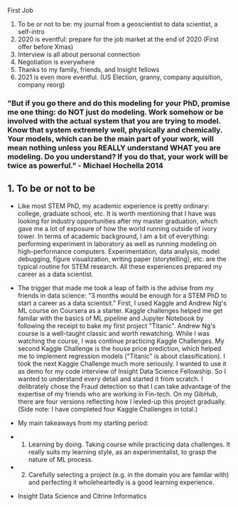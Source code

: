 First Job
1. To be or not to be: my journal from a geoscientist to data scientist, a self-intro
2. 2020 is eventful: prepare for the job market at the end of 2020 (First offer before Xmas)  
3. Interview is all about personal connection
4. Negotiation is everywhere    
5. Thanks to my family, friends, and Insight fellows
6. 2021 is even more eventful. (US Election, granny, company aquisition, company reorg)

### "But if you go there and do this modeling for your PhD, promise me one thing:   do NOT just do modeling.  Work somehow or be involved with the actual system that you are trying to model.   Know that system extremely well, physically and chemically.   Your models, which can be the main part of your work, will mean nothing unless you REALLY understand WHAT you are modeling.   Do you understand?   If you do that, your work will be twice as powerful." - Michael Hochella 2014

## 1. To be or not to be  
- Like most STEM PhD, my academic experience is pretty ordinary: college, graduate school, etc. It is worth mentioning that I have was looking for industry opportunities after my master graduation, which gave me a lot of exposure of how the world running outside of ivory tower. In terms of academic background, I am a bit of everything: performing experiment in laboratory as well as running modeling on high-performance computers. Experimentation, data analysis, model debugging, figure visualization, writing paper (storytelling), etc. are the typical routine for STEM research. All these experiences prepared my career as a data scientist.

- The trigger that made me took a leap of faith is the advise from my friends in data science: "3 months would be enough for a STEM PhD to start a career as a data scientsit." First, I used Kaggle and Andrew Ng's ML course on Coursera as a starter. Kaggle challenges helped me get familar with the basics of ML pipeline and Jupyter Notebook by following the receipt to bake my first project "Titanic". Andrew Ng's course is a well-taught classic and worth rewatching. While I was watching the course, I was continue practicing Kaggle Challenges. My second Kaggle Challenge is the house price prediction, which helped me to implement regression models ("Titanic" is about classification). I took the next Kaggle Challenge much more seriously. I wanted to use it as demo for my code interview of Insight Data Science Fellowship. So I wanted to understand every detail and started it from scratch. I delibrately chose the Fraud detection so that I can take advantage of the expertise of my friends who are working in Fin-tech. On my GibHub, there are four versions reflecting how I levled-up this project gradually. (Side note: I have completed four Kaggle Challenges in total.) 

- My main takeaways from my starting period:
- 1. Learning by doing. Taking course while practicing data challenges. It really suits my learning style, as an experimentalist, to grasp the nature of ML process.
- 2. Carefully selecting a project (e.g. in the domain you are familar with) and perfecting it wholeheartedly is a good learning experience.

- Insight Data Science and Citrine Informatics
